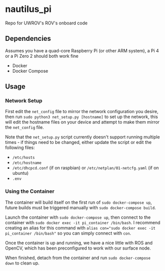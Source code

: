 # nautilus_pi
Repo for UWROV's ROV's onboard code

## Dependencies
Assumes you have a quad-core Raspberry Pi (or other ARM system), a Pi 4 or a Pi Zero 2 should both work fine

- Docker
- Docker Compose

## Usage
### Network Setup
First edit the `net_config` file to mirror the network configuration you desire, then run `sudo python3 net_setup.py [hostname]` to set up the network, this will edit the hostname files on your device and attempt to make them mirror the `net_config` file.

Note that the `net_setup.py` script currently doesn't support running multiple times - if things need to be changed, either update the script or edit the following files:

- `/etc/hosts`
- `/etc/hostname`
- `/etc/dhcpcd.conf` (if on raspbian) or `/etc/netplan/01-netcfg.yaml` (if on ubuntu)
- `.env`

### Using the Container
The container will build itself on the first run of `sudo docker-compose up`, future builds must be triggered manually with `sudo docker-compose build`.

Launch the container with `sudo docker-compose up`, then connect to the container with `sudo docker exec -it pi_container /bin/bash`.
I recommend creating an alias for this command with `alias con="sudo docker exec -it pi_container /bin/bash"` so you can simply connect with `con`.

Once the container is up and running, we have a nice little with ROS and OpenCV, which has been preconfigured to work with our surface node.

When finished, detach from the container and run `sudo docker-compose down` to clean up.

